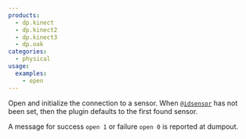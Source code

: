 ```yaml
---
products:
  - dp.kinect
  - dp.kinect2
  - dp.kinect3
  - dp.oak
categories:
  - physical
usage:
  examples: 
    - open
---
```


Open and initialize the connection to a sensor. When [`@idsensor`](../attributes/idsensor.md)
has not been set, then the plugin defaults to the first found sensor.

A message for success `open 1` or failure `open 0` is reported at dumpout.

